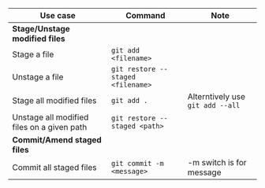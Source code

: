 | **Use case**                               | **Command**                       | **Note**                        |
|--------------------------------------------|-----------------------------------|---------------------------------|
| **Stage/Unstage modified files**           ||
| Stage a file                               | `git add <filename>`              |                                 |
| Unstage a file                             | `git restore --staged <filename>` |                                 |
| Stage all modified files                   | `git add .`                       | Alterntively use `git add --all` |
| Unstage all modified files on a given path | `git restore --staged <path>`     |                                 |
| **Commit/Amend staged files**              ||
| Commit all staged files                    | `git commit -m <message>`         | -m switch is for message        |
